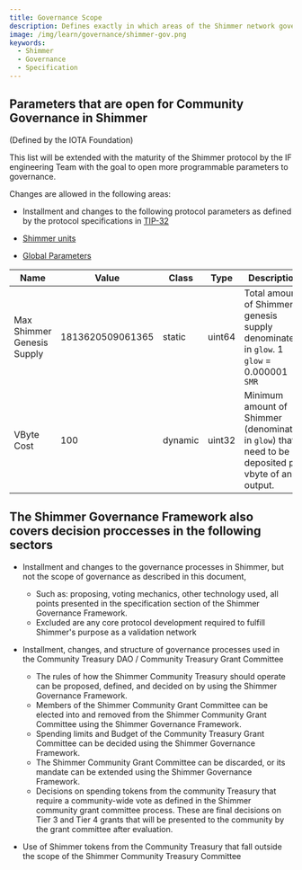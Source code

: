 ```yaml
---
title: Governance Scope
description: Defines exactly in which areas of the Shimmer network governance processes are currently implemented
image: /img/learn/governance/shimmer-gov.png
keywords:
  - Shimmer
  - Governance
  - Specification
---
```


## Parameters that are open for Community Governance in Shimmer

(Defined by the IOTA Foundation)

This list will be extended with the maturity of the Shimmer protocol by the IF engineering Team with the goal to open more programmable parameters to governance.

Changes are allowed in the following areas:

- Installment and changes to the following protocol parameters as defined by the protocol specifications in [TIP-32](https://github.com/iotaledger/tips/blob/main/tips/TIP-0032/tip-0032.md#detailed-design)

- [Shimmer units](https://github.com/iotaledger/tips/blob/main/tips/TIP-0032/tip-0032.md#shimmer-units)

- [Global Parameters](https://github.com/iotaledger/tips/blob/main/tips/TIP-0032/tip-0032.md#global-parameters)

| Name                       | Value            | Class   | Type   | Description                                                                                         |
| -------------------------- | ---------------- | ------- | ------ | --------------------------------------------------------------------------------------------------- |
| Max Shimmer Genesis Supply | 1813620509061365 | static  | uint64 | Total amount of Shimmer genesis supply denominated in `glow`. 1 `glow` = 0.000001 `SMR`             |
| VByte Cost                 | 100              | dynamic | uint32 | Minimum amount of Shimmer (denominated in `glow`) that need to be deposited per vbyte of an output. |

## The Shimmer Governance Framework also covers decision proccesses in the following sectors

- Installment and changes to the governance processes in Shimmer, but not the scope of governance as described in this document,

  - Such as: proposing, voting mechanics, other technology used, all points presented in the specification section of the Shimmer Governance Framework.
  - Excluded are any core protocol development required to fulfill Shimmer's purpose as a validation network

- Installment, changes, and structure of governance processes used in the Community Treasury DAO / Community Treasury Grant Committee

  - The rules of how the Shimmer Community Treasury should operate can be proposed, defined, and decided on by using the Shimmer Governance Framework.
  - Members of the Shimmer Community Grant Committee can be elected into and removed from the Shimmer Community Grant Committee using the Shimmer Governance Framework.
  - Spending limits and Budget of the Community Treasury Grant Committee can be decided using the Shimmer Governance Framework.
  - The Shimmer Community Grant Committee can be discarded, or its mandate can be extended using the Shimmer Governance Framework.
  - Decisions on spending tokens from the community Treasury that require a community-wide vote as defined in the Shimmer community grant committee process. These are final decisions on Tier 3 and Tier 4 grants that will be presented to the community by the grant committee after evaluation.

- Use of Shimmer tokens from the Community Treasury that fall outside the scope of the Shimmer Community Treasury Committee
